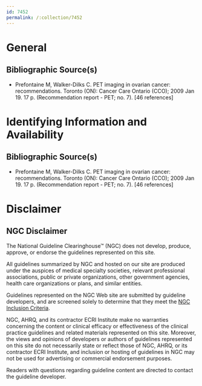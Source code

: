 ```yaml
---
id: 7452
permalink: /:collection/7452
---
```


# General

## Bibliographic Source(s)

- Prefontaine M, Walker-Dilks C. PET imaging in ovarian cancer: recommendations. Toronto (ON): Cancer Care Ontario (CCO); 2009 Jan 19. 17 p. (Recommendation report - PET; no. 7). [46 references]

# Identifying Information and Availability

## Bibliographic Source(s)

- Prefontaine M, Walker-Dilks C. PET imaging in ovarian cancer: recommendations. Toronto (ON): Cancer Care Ontario (CCO); 2009 Jan 19. 17 p. (Recommendation report - PET; no. 7). [46 references]

# Disclaimer

## NGC Disclaimer

The National Guideline Clearinghouse™ (NGC) does not develop, produce, approve, or endorse the guidelines represented on this site.

All guidelines summarized by NGC and hosted on our site are produced under the auspices of medical specialty societies, relevant professional associations, public or private organizations, other government agencies, health care organizations or plans, and similar entities.

Guidelines represented on the NGC Web site are submitted by guideline developers, and are screened solely to determine that they meet the [NGC Inclusion Criteria](/help-and-about/summaries/inclusion-criteria).

NGC, AHRQ, and its contractor ECRI Institute make no warranties concerning the content or clinical efficacy or effectiveness of the clinical practice guidelines and related materials represented on this site. Moreover, the views and opinions of developers or authors of guidelines represented on this site do not necessarily state or reflect those of NGC, AHRQ, or its contractor ECRI Institute, and inclusion or hosting of guidelines in NGC may not be used for advertising or commercial endorsement purposes.

Readers with questions regarding guideline content are directed to contact the guideline developer.

